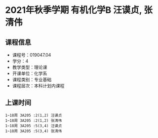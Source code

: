 # 2021年秋季学期 有机化学B 汪谟贞, 张清伟






## 课程信息

- 课程号：019047.04
- 学分：4
- 教学类型：理论课
- 开课单位：化学系
- 课程类别：专业基础
- 课程层次：本科计划内课程

## 上课时间

```
1~18周 3A205 :2(1,2) 汪谟贞
1~18周 3A205 :2(1,2) 张清伟
1~18周 3A205 :5(3,4) 汪谟贞
1~18周 3A205 :5(3,4) 张清伟
```


